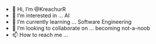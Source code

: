 - 👋 Hi, I’m @KreachurR
- 👀 I’m interested in ... AI
- 🌱 I’m currently learning ... Software Engineering
- 💞️ I’m looking to collaborate on ... becoming not-a-noob
- 📫 How to reach me ... 

<!---
KreachurR/KreachurR is a ✨ special ✨ repository because its `README.md` (this file) appears on your GitHub profile.
You can click the Preview link to take a look at your changes.
--->
